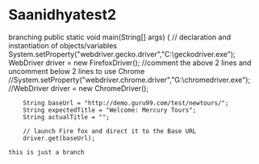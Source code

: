 # Saanidhyatest2
branching 
 public static void main(String[] args) {
        // declaration and instantiation of objects/variables
    	System.setProperty("webdriver.gecko.driver","C:\\geckodriver.exe");
		WebDriver driver = new FirefoxDriver();
		//comment the above 2 lines and uncomment below 2 lines to use Chrome
		//System.setProperty("webdriver.chrome.driver","G:\\chromedriver.exe");
		//WebDriver driver = new ChromeDriver();
    	
        String baseUrl = "http://demo.guru99.com/test/newtours/";
        String expectedTitle = "Welcome: Mercury Tours";
        String actualTitle = "";

        // launch Fire fox and direct it to the Base URL
        driver.get(baseUrl);
	
	this is just a branch
